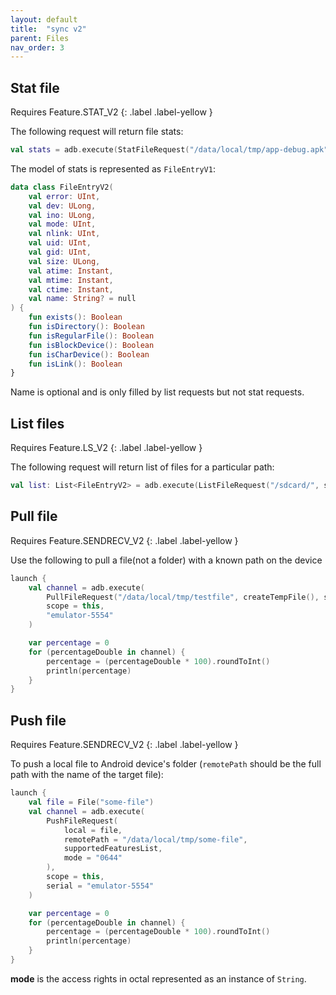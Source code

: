 ```yaml
---
layout: default
title:  "sync v2"
parent: Files
nav_order: 3
---
```


## Stat file

Requires Feature.STAT_V2 
{: .label .label-yellow } 

The following request will return file stats:

```kotlin
val stats = adb.execute(StatFileRequest("/data/local/tmp/app-debug.apk", supportedFeaturesList), "emulator-5554")
```

The model of stats is represented as `FileEntryV1`:

```kotlin
data class FileEntryV2(
    val error: UInt,
    val dev: ULong,
    val ino: ULong,
    val mode: UInt,
    val nlink: UInt,
    val uid: UInt,
    val gid: UInt,
    val size: ULong,
    val atime: Instant,
    val mtime: Instant,
    val ctime: Instant,
    val name: String? = null
) {
    fun exists(): Boolean
    fun isDirectory(): Boolean
    fun isRegularFile(): Boolean
    fun isBlockDevice(): Boolean
    fun isCharDevice(): Boolean
    fun isLink(): Boolean
}
```

Name is optional and is only filled by list requests but not stat requests.

## List files

Requires Feature.LS_V2 
{: .label .label-yellow } 

The following request will return list of files for a particular path:

```kotlin
val list: List<FileEntryV2> = adb.execute(ListFileRequest("/sdcard/", supportedFeaturesList), "emulator-5554")
```

## Pull file

Requires Feature.SENDRECV_V2 
{: .label .label-yellow } 

Use the following to pull a file(not a folder) with a known path on the device

```kotlin
launch {
    val channel = adb.execute(
        PullFileRequest("/data/local/tmp/testfile", createTempFile(), supportedFeaturesList, coroutineContext = coroutineContext),
        scope = this,
        "emulator-5554"
    )

    var percentage = 0
    for (percentageDouble in channel) {
        percentage = (percentageDouble * 100).roundToInt()
        println(percentage)
    }
}
```

## Push file

Requires Feature.SENDRECV_V2 
{: .label .label-yellow } 

To push a local file to Android device's folder (`remotePath` should be the full path with the name of the target file):

```kotlin
launch {
    val file = File("some-file")
    val channel = adb.execute(
        PushFileRequest(
            local = file,
            remotePath = "/data/local/tmp/some-file",
            supportedFeaturesList,
            mode = "0644"
        ),
        scope = this,
        serial = "emulator-5554"
    )

    var percentage = 0
    for (percentageDouble in channel) {
        percentage = (percentageDouble * 100).roundToInt()
        println(percentage)
    }
}
```

**mode** is the access rights in octal represented as an instance of `String`.